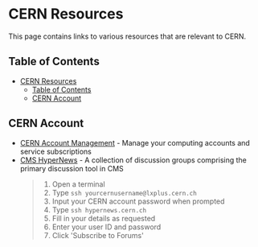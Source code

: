 # CERN Resources

This page contains links to various resources that are relevant to CERN.

## Table of Contents

- [CERN Resources](#cern-resources)
  - [Table of Contents](#table-of-contents)
  - [CERN Account](#cern-account)


## CERN Account

- [CERN Account Management](https://account.cern.ch/account/) - Manage your computing accounts and service subscriptions
- [CMS HyperNews](https://hypernews.cern.ch/HyperNews/CMS/login.pl?&url=%2fHyperNews%2fCMS%2ftop%2epl) - A collection of discussion groups comprising the primary discussion tool in CMS
  > 1. Open a terminal
  > 2. Type `ssh yourcernusername@lxplus.cern.ch`
  > 3. Input your CERN account password when prompted
  > 4. Type `ssh hypernews.cern.ch`
  > 5. Fill in your details as requested
  > 6. Enter your user ID and password
  > 7. Click 'Subscribe to Forums'
